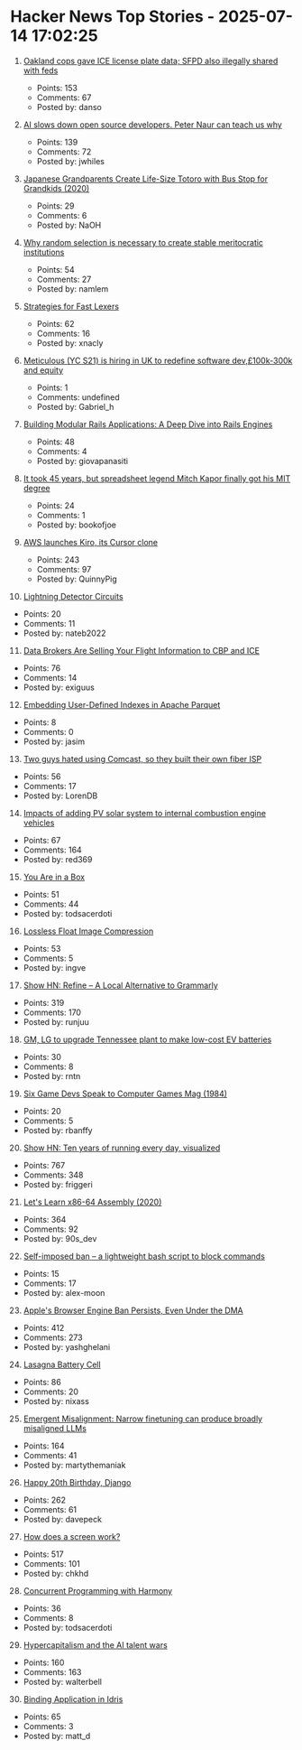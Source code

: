 # Hacker News Top Stories - 2025-07-14 17:02:25

1. [Oakland cops gave ICE license plate data; SFPD also illegally shared with feds](https://sfstandard.com/2025/07/14/oakland-san-francisco-ice-license-plate-readers/)
   - Points: 153
   - Comments: 67
   - Posted by: danso

2. [AI slows down open source developers. Peter Naur can teach us why](https://johnwhiles.com/posts/mental-models-vs-ai-tools)
   - Points: 139
   - Comments: 72
   - Posted by: jwhiles

3. [Japanese Grandparents Create Life-Size Totoro with Bus Stop for Grandkids (2020)](https://mymodernmet.com/totoro-sculpture-bus-stop/)
   - Points: 29
   - Comments: 6
   - Posted by: NaOH

4. [Why random selection is necessary to create stable meritocratic institutions](https://assemblingamerica.substack.com/p/there-is-no-meritocracy-without-lottocracy)
   - Points: 54
   - Comments: 27
   - Posted by: namlem

5. [Strategies for Fast Lexers](https://xnacly.me/posts/2025/fast-lexer-strategies/)
   - Points: 62
   - Comments: 16
   - Posted by: xnacly

6. [Meticulous (YC S21) is hiring in UK to redefine software dev,£100k-300k and equity](https://tinyurl.com/join-meticulous)
   - Points: 1
   - Comments: undefined
   - Posted by: Gabriel_h

7. [Building Modular Rails Applications: A Deep Dive into Rails Engines](https://www.panasiti.me/blog/modular-rails-applications-rails-engines-active-storage-dashboard/)
   - Points: 48
   - Comments: 4
   - Posted by: giovapanasiti

8. [It took 45 years, but spreadsheet legend Mitch Kapor finally got his MIT degree](https://www.bostonglobe.com/2025/06/24/business/mitch-kapor-mit-degree-bill-aulet/)
   - Points: 24
   - Comments: 1
   - Posted by: bookofjoe

9. [AWS launches Kiro, its Cursor clone](https://kiro.dev/blog/introducing-kiro/)
   - Points: 243
   - Comments: 97
   - Posted by: QuinnyPig

10. [Lightning Detector Circuits](https://techlib.com/electronics/lightningnew.htm)
   - Points: 20
   - Comments: 11
   - Posted by: nateb2022

11. [Data Brokers Are Selling Your Flight Information to CBP and ICE](https://www.eff.org/deeplinks/2025/07/data-brokers-are-selling-your-flight-information-cbp-and-ice)
   - Points: 76
   - Comments: 14
   - Posted by: exiguus

12. [Embedding User-Defined Indexes in Apache Parquet](https://datafusion.apache.org/blog/2025/07/14/user-defined-parquet-indexes/)
   - Points: 8
   - Comments: 0
   - Posted by: jasim

13. [Two guys hated using Comcast, so they built their own fiber ISP](https://arstechnica.com/tech-policy/2025/07/two-guys-hated-using-comcast-so-they-built-their-own-fiber-isp/)
   - Points: 56
   - Comments: 17
   - Posted by: LorenDB

14. [Impacts of adding PV solar system to internal combustion engine vehicles](https://www.jstor.org/stable/26169128)
   - Points: 67
   - Comments: 164
   - Posted by: red369

15. [You Are in a Box](https://jyn.dev/you-are-in-a-box/)
   - Points: 51
   - Comments: 44
   - Posted by: todsacerdoti

16. [Lossless Float Image Compression](https://aras-p.info/blog/2025/07/08/Lossless-Float-Image-Compression/)
   - Points: 53
   - Comments: 5
   - Posted by: ingve

17. [Show HN: Refine – A Local Alternative to Grammarly](https://refine.sh)
   - Points: 319
   - Comments: 170
   - Posted by: runjuu

18. [GM, LG to upgrade Tennessee plant to make low-cost EV batteries](https://www.cnbc.com/2025/07/14/gm-lg-ultium-spring-hill-tennessee-plant-ev-batteries.html)
   - Points: 30
   - Comments: 8
   - Posted by: rntn

19. [Six Game Devs Speak to Computer Games Mag (1984)](https://computeradsfromthepast.substack.com/p/six-game-devs-speak-to-computer-games)
   - Points: 20
   - Comments: 5
   - Posted by: rbanffy

20. [Show HN: Ten years of running every day, visualized](https://nodaysoff.run)
   - Points: 767
   - Comments: 348
   - Posted by: friggeri

21. [Let's Learn x86-64 Assembly (2020)](https://gpfault.net/posts/asm-tut-0.txt.html)
   - Points: 364
   - Comments: 92
   - Posted by: 90s_dev

22. [Self-imposed ban – a lightweight bash script to block commands](https://github.com/alex-moon/ban)
   - Points: 15
   - Comments: 17
   - Posted by: alex-moon

23. [Apple's Browser Engine Ban Persists, Even Under the DMA](https://open-web-advocacy.org/blog/apples-browser-engine-ban-persists-even-under-the-dma/)
   - Points: 412
   - Comments: 273
   - Posted by: yashghelani

24. [Lasagna Battery Cell](https://amazingribs.com/more-technique-and-science/more-cooking-science/reactive-pans/)
   - Points: 86
   - Comments: 20
   - Posted by: nixass

25. [Emergent Misalignment: Narrow finetuning can produce broadly misaligned LLMs](https://arxiv.org/abs/2502.17424)
   - Points: 164
   - Comments: 41
   - Posted by: martythemaniak

26. [Happy 20th Birthday, Django](https://www.djangoproject.com/weblog/2025/jul/13/happy-20th-birthday-django/)
   - Points: 262
   - Comments: 61
   - Posted by: davepeck

27. [How does a screen work?](https://www.makingsoftware.com/chapters/how-a-screen-works)
   - Points: 517
   - Comments: 101
   - Posted by: chkhd

28. [Concurrent Programming with Harmony](https://harmony.cs.cornell.edu/book/)
   - Points: 36
   - Comments: 8
   - Posted by: todsacerdoti

29. [Hypercapitalism and the AI talent wars](https://blog.johnluttig.com/p/hypercapitalism-and-the-ai-talent)
   - Points: 160
   - Comments: 163
   - Posted by: walterbell

30. [Binding Application in Idris](https://andrevidela.com/blog/2025/binding-application/)
   - Points: 65
   - Comments: 3
   - Posted by: matt_d


